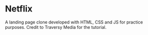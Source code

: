 # Netflix
A landing page clone developed with HTML, CSS and JS for practice purposes. Credit to  Traversy Media for the tutorial.
